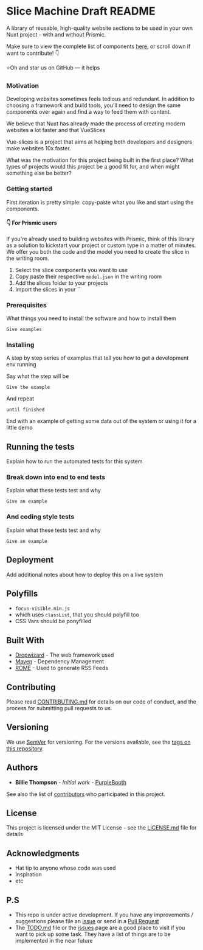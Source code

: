 # Slice Machine Draft README

A library of reusable, high-quality website sections to be used in your own Nuxt project - with and without Prismic.

Make sure to view the complete list of components [here](https://prismic.io),
or scroll down if want to contribute! 👇

⭐️Oh and star us on GitHub — it helps

### Motivation

Developing websites sometimes feels tedious and redundant. In addition to choosing a framework and build tools, you'll need to design the same components over again and find a way to feed them with content.

We believe that Nuxt has already made the process of creating modern websites a lot faster and that VueSlices

Vue-slices is a project that aims at helping both developers and designers make websites 10x faster.

What was the motivation for this project being built in the first place?
What types of projects would this project be a good fit for, and when might something else be better?

### Getting started

First iteration is pretty simple: copy-paste what you like and start using the components.

#### 👇 For Prismic users

If you're already used to building websites with Prismic, think of this library as a solution to kickstart your project or custom type in a matter of minutes. We offer you both the code and the model you need to create the slice in the writing room.

1. Select the slice components you want to use
2. Copy paste their respective `model.json` in the writing room
3. Add the slices folder to your projects
4. Import the slices in your ``

### Prerequisites

What things you need to install the software and how to install them

```
Give examples
```

### Installing

A step by step series of examples that tell you how to get a development env running

Say what the step will be

```
Give the example
```

And repeat

```
until finished
```

End with an example of getting some data out of the system or using it for a little demo

## Running the tests

Explain how to run the automated tests for this system

### Break down into end to end tests

Explain what these tests test and why

```
Give an example
```

### And coding style tests

Explain what these tests test and why

```
Give an example
```

## Deployment

Add additional notes about how to deploy this on a live system

## Polyfills

- `focus-visible.min.js`
- which uses `classList`, that you should polyfill too
- CSS Vars should be ponyfilled

## Built With

- [Dropwizard](http://www.dropwizard.io/1.0.2/docs/) - The web framework used
- [Maven](https://maven.apache.org/) - Dependency Management
- [ROME](https://rometools.github.io/rome/) - Used to generate RSS Feeds

## Contributing

Please read [CONTRIBUTING.md](https://gist.github.com/PurpleBooth/b24679402957c63ec426) for details on our code of conduct, and the process for submitting pull requests to us.

## Versioning

We use [SemVer](http://semver.org/) for versioning. For the versions available, see the [tags on this repository](https://github.com/your/project/tags).

## Authors

- **Billie Thompson** - _Initial work_ - [PurpleBooth](https://github.com/PurpleBooth)

See also the list of [contributors](https://github.com/your/project/contributors) who participated in this project.

## License

This project is licensed under the MIT License - see the [LICENSE.md](LICENSE.md) file for details

## Acknowledgments

- Hat tip to anyone whose code was used
- Inspiration
- etc

## P.S

- This repo is under active development. If you have any improvements / suggestions please file an [issue](https://github.com) or send in a [Pull Request](/CONTRIBUTING.md)
- The [TODO.md](/TODO.md) file or the [issues](https://github.com/kylelobo/The-Documentation-Compendium/issues) page are a good place to visit if you want to pick up some task. They have a list of things are to be implemented in the near future
